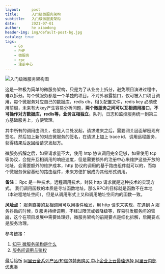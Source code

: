 ```yaml
---
layout:     post
title:      入门级微服务架构
subtitle:   入门级微服务架构
date:       2021-07-01
author:     he xiaodong
header-img: img/default-post-bg.jpg
catalog: true
tags:
    - Go
    - PHP
    - 微服务
    - rpc
    - 注册中心
---
```


![入门级微服务架构图](https://alpha2016.github.io/img/2021-07-01-simple-micro-service.png "极简版微服务架构图")

这是一种极为简单的微服务架构，只是为了从业务上拆分，避免项目演进过程中，难以拆分。每个微服务都是一个单独的项目，不对外暴露接口，仅可被入口项目调用，每个微服务对应自己的数据库，redis db，相关配置文件，redis key 必须使用前缀，未来有大key产生容易分析问题，**两个微服务之间可以互相调用接口，不可操作对方数据库，redis等，业务互相独立**。队列，日志和监控服务统一到第三方基础服务上，方便管理。

其中所有的调用由网关，也是入口处发起，请求进来之后，需要网关层面解密现有签名，然后加上新的对应微服务的签名，在请求上加上 trace id，调用远程服务，获得结果后返回给请求发起方。

微服务拆解之后，如果请求量不大，使用 http 协议调用完全足够，如果使用 tcp 等协议，会提升互相调用的响应速度，但是需要额外的注册中心来维护这些开放的地址，会需要额外的维护成本，http 协议的调用的基于路由组件就可以的，而每个微服务保留基础的路由组件，未来方便扩展成为其他形式调用。

**备注：** Rpc 是一种技术，远程调用技术，封装 http 请求就是这种技术的实现方式。
我们调用函数的本质是寻址函数地址，那么RPC的目标就是函数不在本地（本进程地址空间），但是从调用形式上又和调用地址空间内的函数一致。

**风险点：** 服务直接的互相调用可以用事件触发，用 http 请求来实现，在遇到 A 服务抖动的时候，B 服务持续调用，不经过限流或者降级等，容易引发服务间的雪崩，这个在项目发展中需要处理好，微服务架构的前期要点是细化拆解，后期要点是服务治理。

参考链接：
1. [知乎 微服务架构是什么](https://www.zhihu.com/question/65502802)
2. [服务间调用与鉴权](https://mp.ofweek.com/ee/a345673120686)

最后恰饭 [阿里云全系列产品/短信包特惠购买 中小企业上云最佳选择 阿里云内部优惠券](https://www.aliyun.com/minisite/goods?userCode=0amqgcs9)
